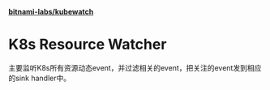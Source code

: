 

**[bitnami-labs/kubewatch](https://github.com/bitnami-labs/kubewatch)**



# K8s Resource Watcher
主要监听K8s所有资源动态event，并过滤相关的event，把关注的event发到相应的sink handler中。
